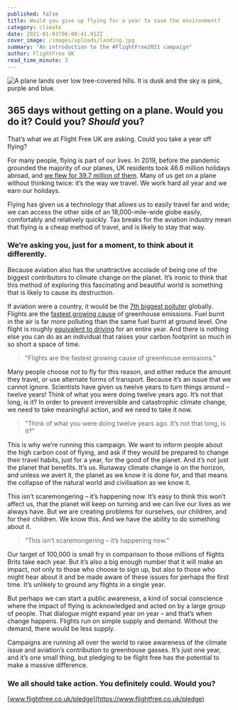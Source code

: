 ```yaml
---
published: false
title: Would you give up flying for a year to save the environment?
category: climate
date: 2021-01-01T06:00:41.912Z
cover_image: /images/uploads/landing.jpg
summary: "An introduction to the #FlightFree2021 campaign"
author: FlightFree UK
read_time_minute: 3
---
```

![A plane lands over low tree-covered hills. It is dusk and the sky is pink, purple and blue. ](/images/uploads/landing.jpg)

## 365 days without getting on a plane. Would you do it? Could you? *Should* you?

That’s what we at Flight Free UK are asking. Could you take a year off flying?

For many people, flying is part of our lives. In 2019, before the pandemic grounded the majority of our planes, UK residents took 46.6 million holidays abroad, and [we flew for 39.7 million of them](https://www.ons.gov.uk/peoplepopulationandcommunity/leisureandtourism/datasets/ukresidentsvisitsabroad). Many of us get on a plane without thinking twice: it’s the way we travel. We work hard all year and we earn our holidays. 

Flying has given us a technology that allows us to easily travel far and wide; we can access the other side of an 18,000-mile-wide globe easily, comfortably and relatively quickly. Tax breaks for the aviation industry mean that flying is a cheap method of travel, and is likely to stay that way. 

### We’re asking you, just for a moment, to think about it differently.

Because aviation also has the unattractive accolade of being one of the biggest contributors to climate change on the planet. It’s ironic to think that this method of exploring this fascinating and beautiful world is something that is likely to cause its destruction. 

If aviation were a country, it would be the [7th biggest polluter](http://afreeride.org/about/) globally. Flights are the [fastest growing cause](http://afreeride.org/about/) of greenhouse emissions. Fuel burnt in the air is far more polluting than the same fuel burnt at ground level. One flight is roughly [equivalent to driving](/why_flight_free) for an entire year. And there is nothing else you can do as an individual that raises your carbon footprint so much in so short a space of time.

> "Flights are the fastest growing cause of greenhouse emissions."

Many people choose not to fly for this reason, and either reduce the amount they travel, or use alternate forms of transport. Because it’s an issue that we cannot ignore. Scientists have given us twelve years to turn things around – twelve years! Think of what you were doing twelve years ago. It’s not that long, is it? In order to prevent irreversible and catastrophic climate change, we need to take meaningful action, and we need to take it now.

> "Think of what you were doing twelve years ago. It’s not that long, is it?"

This is why we’re running this campaign. We want to inform people about the high carbon cost of flying, and ask if they would be prepared to change their travel habits, just for a year, for the good of the planet. And it’s not just the planet that benefits. It’s us. Runaway climate change is on the horizon, and unless we avert it, the planet as we know it is done for, and that means the collapse of the natural world and civilisation as we know it. 

This isn’t scaremongering – it’s happening now. It’s easy to think this won’t affect us, that the planet will keep on turning and we can live our lives as we always have. But we are creating problems for ourselves, our children, and for their children. We know this. And we have the ability to do something about it.

> "This isn’t scaremongering – it’s happening now."

Our target of 100,000 is small fry in comparison to those millions of flights Brits take each year. But it’s also a big enough number that it will make an impact, not only to those who choose to sign up, but also to those who might hear about it and be made aware of these issues for perhaps the first time. It’s unlikely to ground any flights in a single year. 

But perhaps we can start a public awareness, a kind of social conscience where the impact of flying is acknowledged and acted on by a large group of people. That dialogue might expand year on year – and that’s when change happens. Flights run on simple supply and demand. Without the demand, there would be less supply.

Campaigns are running all over the world to raise awareness of the climate issue and aviation’s contribution to greenhouse gasses. It’s just one year, and it’s one small thing, but pledging to be flight free has the potential to make a massive difference. 

### We all should take action. You definitely could. Would you?

[www.flightfree.co.uk/pledge](https://www.flightfree.co.uk/pledge)